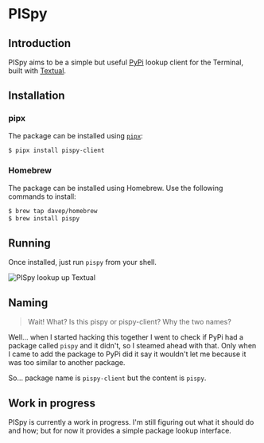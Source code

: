 # PISpy

## Introduction

PISpy aims to be a simple but useful [PyPi](https://pypi.org/) lookup client
for the Terminal, built with [Textual](https://textual.textualize.io/).

## Installation

### pipx

The package can be installed using [`pipx`](https://pypa.github.io/pipx/):

```sh
$ pipx install pispy-client
```

### Homebrew

The package can be installed using Homebrew. Use the following commands to
install:

```sh
$ brew tap davep/homebrew
$ brew install pispy
```

## Running

Once installed, just run `pispy` from your shell.

![PISpy lookup up Textual](https://raw.githubusercontent.com/davep/pispy/main/img/pispy.png)

## Naming

> Wait! What? Is this pispy or pispy-client? Why the two names?

Well... when I started hacking this together I went to check if PyPi had a
package called `pispy` and it didn't, so I steamed ahead with that. Only
when I came to add the package to PyPi did it say it wouldn't let me because
it was too similar to another package.

So... package name is `pispy-client` but the content is `pispy`.

## Work in progress

PISpy is currently a work in progress. I'm still figuring out what it should
do and how; but for now it provides a simple package lookup interface.

[//]: # (README.md ends here)
